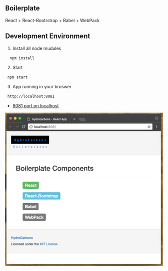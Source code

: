 ## Boilerplate
 React + React-Bootrstrap + Babel + WebPack
 
## Development Environment

1. Install all node mudules
```
  npm install
```

2. Start 
```
 npm start
```

3. App running in your broswer
```
 http://localhost:8081
```
- [8081 port on localhost](http://localhost:8081)

![Alt text](https://github.com/HydroCarbons/basic-react-boilerplate/blob/master/app.png)
